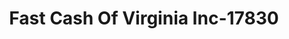 ---
f_zip-code: 23418
f_state-code: VA
title: Fast Cash Of Virginia Inc-17830
f_phone: 757-787-7833
f_city-only: Onley
f_address: 25259 W Main Street Onley
f_location-unique-id: '17830'
slug: fast-cash-of-virginia-inc-17830
updated-on: '2024-05-30T13:46:58.046Z'
created-on: '2024-05-30T13:36:59.803Z'
published-on: '2024-05-30T13:54:32.469Z'
f_city-state: cms/city/onley-va.md
f_company: cms/company/fast-cash-of-virginia-inc.md
f_state: cms/state/virginia.md
layout: '[payday-loan].html'
tags: payday-loan
---